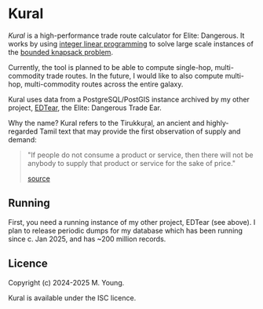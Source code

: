 # Kural
_Kural_ is a high-performance trade route calculator for Elite: Dangerous. It works by using [integer linear
programming](https://en.wikipedia.org/wiki/Integer_programming) to solve large scale instances of the [bounded
knapsack problem](https://en.wikipedia.org/wiki/Knapsack_problem).

Currently, the tool is planned to be able to compute single-hop, multi-commodity trade routes. In the future,
I would like to also compute multi-hop, multi-commodity routes across the entire galaxy.

Kural uses data from a PostgreSQL/PostGIS instance archived by my other project,
[EDTear](https://github.com/mattyoung101/edtear), the Elite: Dangerous Trade Ear.

Why the name? Kural refers to the Tirukkuṟaḷ, an ancient and highly-regarded Tamil text that may provide the
first observation of supply and demand:

> "If people do not consume a product or service, then there will not be anybody to supply that product or
> service for the sake of price."
>
> [source](https://en.wikipedia.org/wiki/Supply_and_demand#History)

## Running
First, you need a running instance of my other project, EDTear (see above). I plan to release periodic dumps
for my database which has been running since c. Jan 2025, and has ~200 million records.

## Licence
Copyright (c) 2024-2025 M. Young.

Kural is available under the ISC licence.
